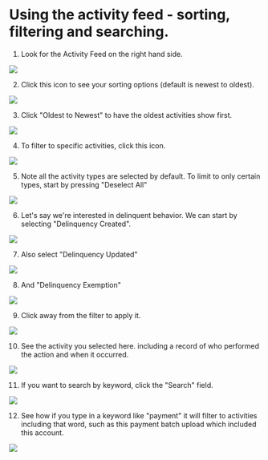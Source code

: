 # Using the activity feed - sorting, filtering and searching.

1. Look for the Activity Feed on the right hand side.

![](https://ajeuwbhvhr.cloudimg.io/colony-recorder.s3.amazonaws.com/files/2024-07-03/b03cf6d3-0cd7-4172-aeda-4902bc3a126d/ascreenshot.jpeg?tl_px=910,0&br_px=2630,961&force_format=jpeg&q=100&width=1120.0&wat=1&wat_opacity=0.7&wat_gravity=northwest&wat_url=https://colony-recorder.s3.us-west-1.amazonaws.com/images/watermarks/FB923C_standard.png&wat_pad=649,13)

2. Click this icon to see your sorting options (default is newest to oldest).

![](https://ajeuwbhvhr.cloudimg.io/colony-recorder.s3.amazonaws.com/files/2024-07-03/77d7c7f7-9b62-47b0-a61d-8d7ba579e9d6/ascreenshot.jpeg?tl_px=910,0&br_px=2630,961&force_format=jpeg&q=100&width=1120.0&wat=1&wat_opacity=0.7&wat_gravity=northwest&wat_url=https://colony-recorder.s3.us-west-1.amazonaws.com/images/watermarks/FB923C_standard.png&wat_pad=961,104)

3. Click "Oldest to Newest" to have the oldest activities show first.

![](https://ajeuwbhvhr.cloudimg.io/colony-recorder.s3.amazonaws.com/files/2024-07-03/5519b398-bf11-4479-a0d5-0cce5017ce4a/ascreenshot.jpeg?tl_px=910,13&br_px=2630,974&force_format=jpeg&q=100&width=1120.0&wat=1&wat_opacity=0.7&wat_gravity=northwest&wat_url=https://colony-recorder.s3.us-west-1.amazonaws.com/images/watermarks/FB923C_standard.png&wat_pad=886,277)

4. To filter to specific activities, click this icon.

![](https://ajeuwbhvhr.cloudimg.io/colony-recorder.s3.amazonaws.com/files/2024-07-03/a39be41b-ac10-429c-a6e4-bbf132304390/ascreenshot.jpeg?tl_px=910,0&br_px=2630,961&force_format=jpeg&q=100&width=1120.0&wat=1&wat_opacity=0.7&wat_gravity=northwest&wat_url=https://colony-recorder.s3.us-west-1.amazonaws.com/images/watermarks/FB923C_standard.png&wat_pad=1041,95)

5. Note all the activity types are selected by default. To limit to only certain types, start by pressing "Deselect All"

![](https://ajeuwbhvhr.cloudimg.io/colony-recorder.s3.amazonaws.com/files/2024-07-03/29a00478-f9d1-4c95-8ff1-1079c3af967e/ascreenshot.jpeg?tl_px=910,0&br_px=2630,961&force_format=jpeg&q=100&width=1120.0&wat=1&wat_opacity=0.7&wat_gravity=northwest&wat_url=https://colony-recorder.s3.us-west-1.amazonaws.com/images/watermarks/FB923C_standard.png&wat_pad=998,105)

6. Let's say we're interested in delinquent behavior. We can start by selecting "Delinquency Created".

![](https://ajeuwbhvhr.cloudimg.io/colony-recorder.s3.amazonaws.com/files/2024-07-03/9f234aeb-6290-4c2f-97ae-0a58c0ea6045/ascreenshot.jpeg?tl_px=910,740&br_px=2630,1702&force_format=jpeg&q=100&width=1120.0&wat=1&wat_opacity=0.7&wat_gravity=northwest&wat_url=https://colony-recorder.s3.us-west-1.amazonaws.com/images/watermarks/FB923C_standard.png&wat_pad=817,342)

7. Also select "Delinquency Updated"

![](https://ajeuwbhvhr.cloudimg.io/colony-recorder.s3.amazonaws.com/files/2024-07-03/29d00379-20fb-4a34-84a6-edd46cf86ae8/ascreenshot.jpeg?tl_px=910,740&br_px=2630,1702&force_format=jpeg&q=100&width=1120.0&wat=1&wat_opacity=0.7&wat_gravity=northwest&wat_url=https://colony-recorder.s3.us-west-1.amazonaws.com/images/watermarks/FB923C_standard.png&wat_pad=817,399)

8. And "Delinquency Exemption"

![](https://ajeuwbhvhr.cloudimg.io/colony-recorder.s3.amazonaws.com/files/2024-07-03/fefd9e68-7bcc-4d7d-aa53-fb09dc3e81a4/ascreenshot.jpeg?tl_px=910,740&br_px=2630,1702&force_format=jpeg&q=100&width=1120.0&wat=1&wat_opacity=0.7&wat_gravity=northwest&wat_url=https://colony-recorder.s3.us-west-1.amazonaws.com/images/watermarks/FB923C_standard.png&wat_pad=818,463)

9. Click away from the filter to apply it. 

![](https://ajeuwbhvhr.cloudimg.io/colony-recorder.s3.amazonaws.com/files/2024-07-03/087f1094-3865-4505-a86f-86e0ac24f3ce/ascreenshot.jpeg?tl_px=910,693&br_px=2630,1654&force_format=jpeg&q=100&width=1120.0&wat=1&wat_opacity=0.7&wat_gravity=northwest&wat_url=https://colony-recorder.s3.us-west-1.amazonaws.com/images/watermarks/FB923C_standard.png&wat_pad=552,277)

10. See the activity you selected here. including a record of who performed the action and when it occurred.

![](https://ajeuwbhvhr.cloudimg.io/colony-recorder.s3.amazonaws.com/files/2024-07-03/12b6d38a-4085-4eba-bc7f-e479d15c845a/ascreenshot.jpeg?tl_px=910,69&br_px=2630,1030&force_format=jpeg&q=100&width=1120.0&wat=1&wat_opacity=0.7&wat_gravity=northwest&wat_url=https://colony-recorder.s3.us-west-1.amazonaws.com/images/watermarks/FB923C_standard.png&wat_pad=740,277)

11. If you want to search by keyword, click the "Search" field.

![](https://ajeuwbhvhr.cloudimg.io/colony-recorder.s3.amazonaws.com/files/2024-07-03/1f83b2ab-9e78-4aef-a906-0f158b45ed40/ascreenshot.jpeg?tl_px=910,0&br_px=2630,961&force_format=jpeg&q=100&width=1120.0&wat=1&wat_opacity=0.7&wat_gravity=northwest&wat_url=https://colony-recorder.s3.us-west-1.amazonaws.com/images/watermarks/FB923C_standard.png&wat_pad=805,107)

12. See how if you type in a keyword like "payment" it will filter to activities including that word, such as this payment batch upload which included this account.

![](https://ajeuwbhvhr.cloudimg.io/colony-recorder.s3.amazonaws.com/files/2024-07-03/3f7cbd98-b4a7-4505-a292-b8105faffe21/ascreenshot.jpeg?tl_px=910,0&br_px=2630,961&force_format=jpeg&q=100&width=1120.0&wat=1&wat_opacity=0.7&wat_gravity=northwest&wat_url=https://colony-recorder.s3.us-west-1.amazonaws.com/images/watermarks/FB923C_standard.png&wat_pad=912,233)

